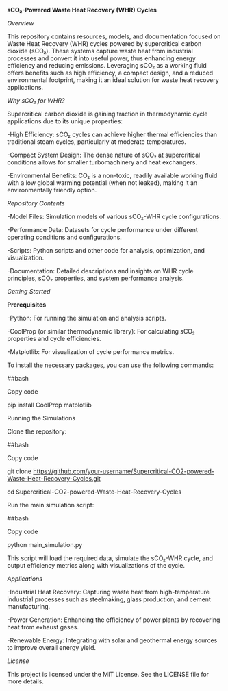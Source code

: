 **sCO₂-Powered Waste Heat Recovery (WHR) Cycles**

_Overview_

This repository contains resources, models, and documentation focused on Waste Heat Recovery (WHR) cycles powered by supercritical carbon dioxide (sCO₂). These systems capture waste heat from industrial processes and convert it into useful power, thus enhancing energy efficiency and reducing emissions. Leveraging sCO₂ as a working fluid offers benefits such as high efficiency, a compact design, and a reduced environmental footprint, making it an ideal solution for waste heat recovery applications.

_Why sCO₂ for WHR?_

Supercritical carbon dioxide is gaining traction in thermodynamic cycle applications due to its unique properties:

-High Efficiency: sCO₂ cycles can achieve higher thermal efficiencies than traditional steam cycles, particularly at moderate temperatures.

-Compact System Design: The dense nature of sCO₂ at supercritical conditions allows for smaller turbomachinery and heat exchangers.

-Environmental Benefits: CO₂ is a non-toxic, readily available working fluid with a low global warming potential (when not leaked), making it an environmentally friendly option.

_Repository Contents_

-Model Files: Simulation models of various sCO₂-WHR cycle configurations.

-Performance Data: Datasets for cycle performance under different operating conditions and configurations.

-Scripts: Python scripts and other code for analysis, optimization, and visualization.

-Documentation: Detailed descriptions and insights on WHR cycle principles, sCO₂ properties, and system performance analysis.

_Getting Started_

**Prerequisites**

-Python: For running the simulation and analysis scripts.

-CoolProp (or similar thermodynamic library): For calculating sCO₂ properties and cycle efficiencies.

-Matplotlib: For visualization of cycle performance metrics.

To install the necessary packages, you can use the following commands:

##bash

Copy code

pip install CoolProp matplotlib

Running the Simulations

Clone the repository:

##bash

Copy code

git clone https://github.com/your-username/Supercritical-CO2-powered-Waste-Heat-Recovery-Cycles.git

cd Supercritical-CO2-powered-Waste-Heat-Recovery-Cycles

Run the main simulation script:

##bash

Copy code

python main_simulation.py

This script will load the required data, simulate the sCO₂-WHR cycle, and output efficiency metrics along with visualizations of the cycle.

_Applications_

-Industrial Heat Recovery: Capturing waste heat from high-temperature industrial processes such as steelmaking, glass production, and cement manufacturing.

-Power Generation: Enhancing the efficiency of power plants by recovering heat from exhaust gases.

-Renewable Energy: Integrating with solar and geothermal energy sources to improve overall energy yield.

_License_

This project is licensed under the MIT License. See the LICENSE file for more details.

